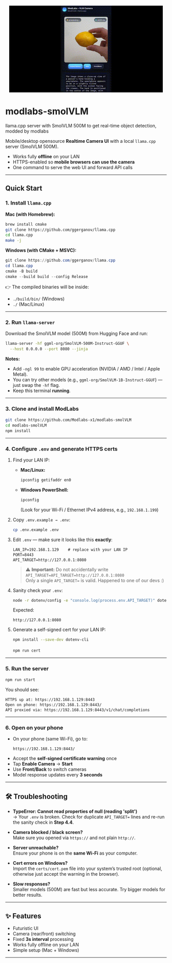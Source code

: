 <p align="center">
  <img src="./output.gif" alt="Demo" />
</p>


# modlabs-smolVLM

llama.cpp server with SmolVLM 500M to get real-time object detection, modded by modlabs  

Mobile/desktop opensource **Realtime Camera UI** with a local `llama.cpp` server (SmolVLM 500M).  
- Works fully **offline** on your LAN  
- HTTPS-enabled so **mobile browsers can use the camera**  
- One command to serve the web UI and forward API calls  


---

## Quick Start

### 1. Install `llama.cpp`

**Mac (with Homebrew):**
```bash
brew install cmake
git clone https://github.com/ggerganov/llama.cpp
cd llama.cpp
make -j
```

**Windows (with CMake + MSVC):**
```powershell
git clone https://github.com/ggerganov/llama.cpp
cd llama.cpp
cmake -B build
cmake --build build --config Release
```

👉 The compiled binaries will be inside:

* `./build/bin/` (Windows)
* `./` (Mac/Linux)

---

### 2. Run `llama-server`

Download the SmolVLM model (500M) from Hugging Face and run:

```bash
llama-server -hf ggml-org/SmolVLM-500M-Instruct-GGUF \
  --host 0.0.0.0 --port 8080 --jinja
```

**Notes:**
* Add `-ngl 99` to enable GPU acceleration (NVIDIA / AMD / Intel / Apple Metal).
* You can try other models (e.g., `ggml-org/SmolVLM-1B-Instruct-GGUF`) — just swap the `-hf` flag.
* Keep this terminal **running**.

---

### 3. Clone and install ModLabs

```bash
git clone https://github.com/Modlabs-x1/modlabs-smolVLM
cd modlabs-smolVLM
npm install
```

---

### 4. Configure `.env` and generate HTTPS certs

1. Find your LAN IP:
   * **Mac/Linux:**
     ```bash
     ipconfig getifaddr en0
     ```
   * **Windows PowerShell:**
     ```powershell
     ipconfig
     ```
     (Look for your Wi-Fi / Ethernet IPv4 address, e.g., `192.168.1.199`)

2. Copy `.env.example → .env`:
   ```bash
   cp .env.example .env
   ```

3. Edit `.env` — make sure it looks like this **exactly**:  
   ```env
   LAN_IP=192.168.1.129    # replace with your LAN IP
   PORT=8443
   API_TARGET=http://127.0.0.1:8080
   ```

   > ⚠️ **Important:** Do not accidentally write  
   > `API_TARGET=API_TARGET=http://127.0.0.1:8080`  
   > Only a single `API_TARGET=` is valid.
   > Happened to one of our devs :)

4. Sanity check your `.env`:  
   ```bash
   node -r dotenv/config -e "console.log(process.env.API_TARGET)" dotenv_config_path=.env
   ```
   Expected:
   ```
   http://127.0.0.1:8080
   ```

5. Generate a self-signed cert for your LAN IP:
   ```bash
   npm install --save-dev dotenv-cli

   npm run cert
   ```

---

### 5. Run the server

```bash
npm run start
```

You should see:

```
HTTPS up at: https://192.168.1.129:8443
Open on phone: https://192.168.1.129:8443/
API proxied via: https://192.168.1.129:8443/v1/chat/completions
```

---

### 6. Open on your phone

* On your phone (same Wi-Fi), go to:
  ```
  https://192.168.1.129:8443/
  ```
* Accept the **self-signed certificate warning** once
* Tap **Enable Camera** → **Start**
* Use **Front/Back** to switch cameras
* Model response updates every **3 seconds**

---

## 🛠 Troubleshooting

* **TypeError: Cannot read properties of null (reading 'split')**  
  → Your `.env` is broken. Check for duplicate `API_TARGET=` lines and re-run the sanity check in **Step 4.4**.

* **Camera blocked / black screen?**  
  Make sure you opened via `https://` and not plain `http://`.

* **Server unreachable?**  
  Ensure your phone is on the **same Wi-Fi** as your computer.

* **Cert errors on Windows?**  
  Import the `certs/cert.pem` file into your system’s trusted root (optional, otherwise just accept the warning in the browser).

* **Slow responses?**  
  Smaller models (500M) are fast but less accurate. Try bigger models for better results.

---

## ✨ Features

* Futuristic UI  
* Camera (rear/front) switching  
* Fixed **3s interval** processing  
* Works fully offline on your LAN  
* Simple setup (Mac + Windows)  

---
